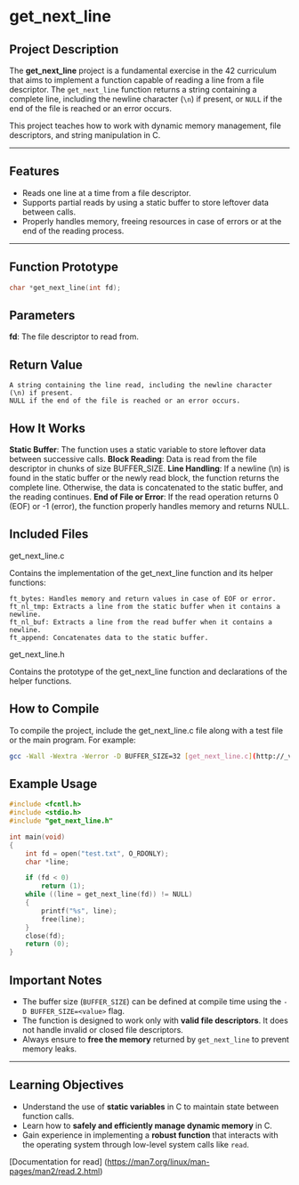 # get_next_line

## Project Description

The **get_next_line** project is a fundamental exercise in the 42 curriculum that aims to implement a function capable of reading a line from a file descriptor. The `get_next_line` function returns a string containing a complete line, including the newline character (`\n`) if present, or `NULL` if the end of the file is reached or an error occurs.

This project teaches how to work with dynamic memory management, file descriptors, and string manipulation in C.

---

## Features

- Reads one line at a time from a file descriptor.
- Supports partial reads by using a static buffer to store leftover data between calls.
- Properly handles memory, freeing resources in case of errors or at the end of the reading process.

---

## Function Prototype

```c
char *get_next_line(int fd);
```

## Parameters
**fd**: The file descriptor to read from.

## Return Value

	A string containing the line read, including the newline character (\n) if present.
	NULL if the end of the file is reached or an error occurs.

## How It Works

**Static Buffer**: The function uses a static variable to store leftover data between successive calls.
**Block Reading**: Data is read from the file descriptor in chunks of size BUFFER_SIZE.
**Line Handling**:
	If a newline (\n) is found in the static buffer or the newly read block, the function returns the complete line.
	Otherwise, the data is concatenated to the static buffer, and the reading continues.
**End of File or Error**: If the read operation returns 0 (EOF) or -1 (error), the function properly handles memory and returns NULL.

## Included Files

get_next_line.c

Contains the implementation of the get_next_line function and its helper functions:

	ft_bytes: Handles memory and return values in case of EOF or error.
	ft_nl_tmp: Extracts a line from the static buffer when it contains a newline.
	ft_nl_buf: Extracts a line from the read buffer when it contains a newline.
	ft_append: Concatenates data to the static buffer.

get_next_line.h

Contains the prototype of the get_next_line function and declarations of the helper functions.

## How to Compile

To compile the project, include the get_next_line.c file along with a test file or the main program. For example:

```bash
gcc -Wall -Wextra -Werror -D BUFFER_SIZE=32 [get_next_line.c](http://_vscodecontentref_/0) main.c -o get_next_line
```

## Example Usage
```c
#include <fcntl.h>
#include <stdio.h>
#include "get_next_line.h"

int main(void)
{
    int fd = open("test.txt", O_RDONLY);
    char *line;

    if (fd < 0)
        return (1);
    while ((line = get_next_line(fd)) != NULL)
    {
        printf("%s", line);
        free(line);
    }
    close(fd);
    return (0);
}
```

## Important Notes

- The buffer size (`BUFFER_SIZE`) can be defined at compile time using the `-D BUFFER_SIZE=<value>` flag.
- The function is designed to work only with **valid file descriptors**. It does not handle invalid or closed file descriptors.
- Always ensure to **free the memory** returned by `get_next_line` to prevent memory leaks.

---

## Learning Objectives

- Understand the use of **static variables** in C to maintain state between function calls.
- Learn how to **safely and efficiently manage dynamic memory** in C.
- Gain experience in implementing a **robust function** that interacts with the operating system through low-level system calls like `read`.

[Documentation for read] (https://man7.org/linux/man-pages/man2/read.2.html)